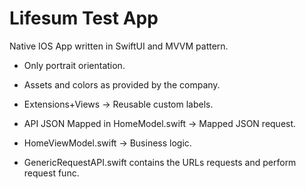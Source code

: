 # Lifesum Test App

Native IOS App written in SwiftUI and MVVM pattern.

- Only portrait orientation.

- Assets and colors as provided by the company.

- Extensions+Views -> Reusable custom labels.

- API JSON Mapped in HomeModel.swift -> Mapped JSON request.

- HomeViewModel.swift -> Business logic.

- GenericRequestAPI.swift contains the URLs requests and perform request func. 
